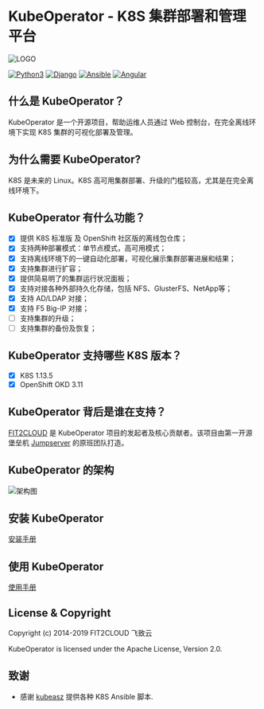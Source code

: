 # KubeOperator - K8S 集群部署和管理平台

![LOGO](https://raw.githubusercontent.com/fit2anything/KubeOperator/master/docs/images/logo-01.png)


[![Python3](https://img.shields.io/badge/python-3.6-green.svg?style=plastic)](https://www.python.org/)
[![Django](https://img.shields.io/badge/django-2.1-brightgreen.svg?style=plastic)](https://www.djangoproject.com/)
[![Ansible](https://img.shields.io/badge/ansible-2.4.2.0-blue.svg?style=plastic)](https://www.ansible.com/)
[![Angular](https://img.shields.io/badge/angular-7.0.4-red.svg?style=plastic)](https://www.angular.cn/)

## 什么是 KubeOperator？

KubeOperator 是一个开源项目，帮助运维人员通过 Web 控制台，在完全离线环境下实现 K8S 集群的可视化部署及管理。

## 为什么需要 KubeOperator? 

K8S 是未来的 Linux。K8S 高可用集群部署、升级的门槛较高，尤其是在完全离线环境下。

## KubeOperator 有什么功能？

- [x] 提供 K8S 标准版 及 OpenShift 社区版的离线包仓库；
- [x] 支持两种部署模式：单节点模式，高可用模式；
- [x] 支持离线环境下的一键自动化部署，可视化展示集群部署进展和结果；
- [x] 支持集群进行扩容；
- [x] 提供简易明了的集群运行状况面板；
- [x] 支持对接各种外部持久化存储，包括 NFS、GlusterFS、NetApp等；
- [x] 支持 AD/LDAP 对接；
- [x] 支持 F5 Big-IP 对接；
- [ ] 支持集群的升级；
- [ ] 支持集群的备份及恢复；

## KubeOperator 支持哪些 K8S 版本？

- [x] K8S 1.13.5
- [x] OpenShift OKD 3.11

## KubeOperator 背后是谁在支持？

[FIT2CLOUD](https://www.fit2cloud.com) 是 KubeOperator 项目的发起者及核心贡献者。该项目由第一开源堡垒机 [Jumpserver](http://www.jumpserver.org/) 的原班团队打造。

## KubeOperator 的架构

![架构图](https://raw.githubusercontent.com/fit2anything/KubeOperator/master/docs/images/overview.png)

## 安装 KubeOperator

 [安装手册](https://github.com/fit2anything/KubeOperator/blob/master/docs/install.md)

## 使用 KubeOperator

 [使用手册](https://github.com/fit2anything/KubeOperator/blob/master/docs/user-guide.md)
 
## License & Copyright

Copyright (c) 2014-2019 FIT2CLOUD 飞致云

KubeOperator is licensed under the Apache License, Version 2.0.

## 致谢

- 感谢 [kubeasz](https://github.com/easzlab/kubeasz) 提供各种 K8S Ansible 脚本.
